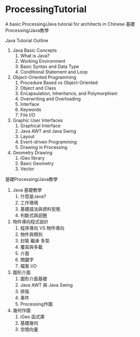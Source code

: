 # ProcessingTutorial
A basic Processing/Java tutorial for architects in Chinese 基礎Processing/Java教學

Java Tutorial Outline<br>
1. Java Basic Concepts<br>
	1. What is Java?<br>
	2. Working Environment<br>
	3. Basic Syntax and Data Type<br>
	4. Conditional Statement and Loop<br>
2. Object-Oriented Programming<br>
	1. Procedure Based vs Object-Oriented<br>
	2. Object and Class<br>
	3. Encapsulation, Inheritance, and Polymorphism<br>
	4. Overwriting and Overloading<br>
	5. Interface<br>
	6. Keywords<br>
	7. File I/O<br>
3. Graphic User Interfaces<br>
	1. Graphical Interface<br>
	2. Java AWT and Java Swing<br>
	3. Layout<br>
	4. Event-driven Programming<br>
	5. Drawing in Processing<br>
4. Geometry Drawing<br>
	1. iGeo library<br>
	2. Basic Geometry<br>
	3. Vector<br>

基礎Processing/Java教學<br>
1. Java 基礎教學<br>
    1. 什麼是Java?<br>
    2. 工作環境<br>
    3. 基礎語法與資料型態<br>
    4. 判斷式與迴圈<br>
2. 物件導向程式設計<br>
    1. 程序導向 VS 物件導向<br>
    2. 物件與類別<br>
    3. 封裝 繼承 多型<br>
    4. 覆寫與多載<br>
    5. 介面<br>
    6. 關鍵字<br>
    7. 檔案 I/O<br>
3. 圖形介面<br>
    1. 圖形介面基礎<br>
    2. Java AWT 與 Java Swing<br>
    3. 排版<br>
    4. 事件<br>
    5. Processing作圖<br>
4. 幾何作圖<br>
    1. iGeo 函式庫<br>
    2. 基礎幾何<br>
    3. 空間向量<br>